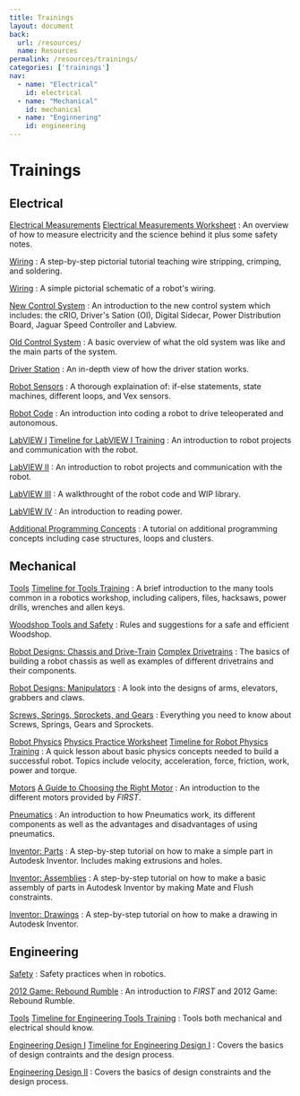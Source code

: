 ```yaml
---
title: Trainings
layout: document
back:
  url: /resources/
  name: Resources
permalink: /resources/trainings/
categories: ['trainings']
nav:
  - name: "Electrical"
    id: electrical
  - name: "Mechanical"
    id: mechanical
  - name: "Enginnering"
    id: engineering
---
```


# Trainings

## Electrical

[Electrical Measurements]
[Electrical Measurements Worksheet]
: An overview of how to measure electricity and the science behind it plus some safety notes.

[Wiring][Wiring 1]
: A step-by-step pictorial tutorial teaching wire stripping, crimping, and soldering.

[Wiring][Wiring 2]
: A simple pictorial schematic of a robot's wiring.

[New Control System]
: An introduction to the new control system which includes: the cRIO, Driver's Sation (OI), Digital Sidecar, Power Distribution Board, Jaguar Speed Controller and Labview.

[Old Control System]
: A basic overview of what the old system was like and the main parts of the system.

[Driver Station]
: An in-depth view of how the driver station works.

[Robot Sensors]
: A thorough explaination of: if-else statements, state machines, different loops, and Vex sensors.

[Robot Code]
: An introduction into coding a robot to drive teleoperated and autonomous.

[LabVIEW I]
[Timeline for LabVIEW I Training]
: An introduction to robot projects and communication with the robot.

[LabVIEW II]
: An introduction to robot projects and communication with the robot.

[LabVIEW III]
: A walkthrought of the robot code and WIP library.

[LabVIEW IV]
: An introduction to reading power.

[Additional Programming Concepts]
: A tutorial on additional programming concepts including case structures, loops and clusters.

## Mechanical

[Tools]
[Timeline for Tools Training]
: A brief introduction to the many tools common in a robotics workshop, including calipers, files, hacksaws, power drills, wrenches and allen keys.

[Woodshop Tools and Safety]
: Rules and suggestions for a safe and efficient Woodshop.

[Robot Designs: Chassis and Drive-Train]
[Complex Drivetrains]
: The basics of building a robot chassis as well as examples of different drivetrains and their components.

[Robot Designs: Manipulators]
: A look into the designs of arms, elevators, grabbers and claws.

[Screws, Springs, Sprockets, and Gears]
: Everything you need to know about Screws, Springs, Gears and Sprockets.

[Robot Physics]
[Physics Practice Worksheet]
[Timeline for Robot Physics Training]
: A quick lesson about basic physics concepts needed to build a successful robot. Topics include velocity, acceleration, force, friction, work, power and torque.

[Motors]
[A Guide to Choosing the Right Motor]
: An introduction to the different motors provided by <i class="first">FIRST</i>.

[Pneumatics]
: An introduction to how Pneumatics work, its different components as well as the advantages and disadvantages of using pneumatics.

[Inventor: Parts]
: A step-by-step tutorial on how to make a simple part in Autodesk Inventor. Includes making extrusions and holes.

[Inventor: Assemblies]
: A step-by-step tutorial on how to make a basic assembly of parts in Autodesk Inventor by making Mate and Flush constraints.

[Inventor: Drawings]
: A step-by-step tutorial on how to make a drawing in Autodesk Inventor.

## Engineering

[Safety]
: Safety practices when in robotics.

[2012 Game: Rebound Rumble]
: An introduction to <i class="first">FIRST</i> and 2012 Game: Rebound Rumble.

[Tools]
[Timeline for Engineering Tools Training]
: Tools both mechanical and electrical should know.

[Engineering Design I]
[Timeline for Engineering Design I]
: Covers the basics of design contraints and the design process.

[Engineering Design II]
: Covers the basics of design constraints and the design process.

[Electrical Measurements]: /files/placeholder.txt
[Electrical Measurements Worksheet]: /files/placeholder.txt
[Wiring 1]: /files/placeholder.txt
[Wiring 2]: /files/plachholder.txt
[New Control System]: /files/placeholder.txt
[Old Control System]: /files/placeholder.txt
[Driver Station]: /files/placeholder.txt
[Robot Sensors]: /files/placeholder.txt
[Robot Code]: /files/placeholder.txt
[LabVIEW I]: /files/placeholder.txt
[Timeline for LabVIEW I Training]: /files/placeholder.txt
[LabVIEW II]: /files/placeholder.txt
[LabVIEW III]: /files/placeholder.txt
[LabVIEW IV]: /files/placeholder.txt
[Additional Programming Concepts]: /files/placeholder.txt

[Tools]: /files/placeholder.txt
[Timeline for Tools Training]: /files/placeholder.txt
[Woodshop Tools and Safety]: /files/placeholder.txt
[Robot Designs: Chassis and Drive-Train]: /files/placeholder.txt
[Complex Drivetrains]: /files/placeholder.txt
[Robot Designs: Manipulators]: /files/placeholder.txt
[Screws, Springs, Sprockets, and Gears]: /files/placeholder.txt
[Robot Physics]: /files/placeholder.txt
[Physics Practice Worksheet]: /files/placeholder.txt
[Timeline for Robot Physics Training]: /files/placeholder.txt
[Motors]: /files/placeholder.txt
[A Guide to Choosing the Right Motor]: /files/placeholder.txt
[Pneumatics]: /files/placeholder.txt
[Inventor: Parts]: /files/placeholder.txt
[Inventor: Assemblies]: /files/placeholder.txt
[Inventor: Drawings]: /files/placeholder.txt

[Safety]: /files/placeholder.txt
[2012 Game: Rebound Rumble]: /files/placeholder.txt
[Tools]: /files/placeholder.txt
[Timeline for Engineering Tools Training]: /files/placeholder.txt
[Engineering Design I]: /files/placeholder.txt
[Timeline for Engineering Design I]: /files/placeholder.txt
[Engineering Design II]: /files/placeholder.txt
